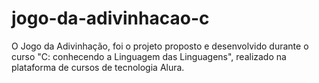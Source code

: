 # jogo-da-adivinhacao-c
O Jogo da Adivinhação, foi o projeto proposto e desenvolvido durante o curso "C: conhecendo a Linguagem das Linguagens", realizado na plataforma de cursos de tecnologia Alura. 
